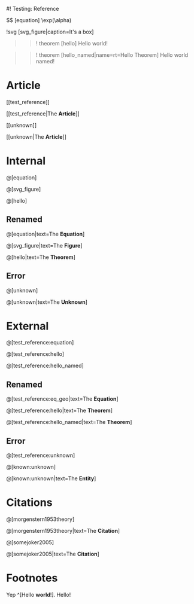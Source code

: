 #! Testing: Reference

$$ [equation] \exp(\alpha)

!svg [svg_figure|caption=It's a box]
<rect x="5" y="5" width="90" height="90" stroke="black" fill="coral" />

>>! theorem [hello]
Hello world!

>>! theorem [hello_named|name=rt=Hello Theorem]
Hello world named!

# Article

[[test_reference]]

[[test_reference|The **Article**]]

[[unknown]]

[[unknown|The **Article**]]

# Internal

@[equation]

@[svg_figure]

@[hello]

## Renamed

@[equation|text=The **Equation**]

@[svg_figure|text=The **Figure**]

@[hello|text=The **Theorem**]

## Error

@[unknown]

@[unknown|text=The **Unknown**]

# External

@[test_reference:equation]

@[test_reference:hello]

@[test_reference:hello_named]

## Renamed

@[test_reference:eq_geo|text=The **Equation**]

@[test_reference:hello|text=The **Theorem**]

@[test_reference:hello_named|text=The **Theorem**]

## Error

@[test_reference:unknown]

@[known:unknown]

@[known:unknown|text=The **Entity**]

# Citations

@[morgenstern1953theory]

@[morgenstern1953theory|text=The **Citation**]

@[somejoker2005]

@[somejoker2005|text=The **Citation**]

# Footnotes

Yep ^[Hello **world**!]. Hello!
